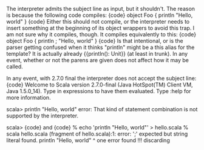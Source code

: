 The interpreter admits the subject line as input, but it shouldn't.  The reason is because the following code compiles:
{code}
  object Foo {
    println "Hello, world"
  }
{code}
Either this should not compile, or the interpreter needs to insert something at the beginning of its object wrappers to avoid this trap.  I am not sure why it compiles, though.  It compiles equivalently to this:
{code}
  object Foo {
    println ; "Hello, world"
  }
{code}
Is that intentional, or is the parser getting confused when it thinks "println" might be a this alias for the template?
It is actually already {{println(): Unit}} (at least in trunk).  In any event, whether or not the parens are given does not affect how it may be called.

In any event, with 2.7.0 final the interpreter does not accept the subject line:
{code}
Welcome to Scala version 2.7.0-final (Java HotSpot(TM) Client VM, Java 1.5.0_14).
Type in expressions to have them evaluated.
Type :help for more information.

scala> println "Hello, world"
error: That kind of statement combination is not supported by the interpreter.

scala>
{code}
and
{code}
% echo 'println "Hello, world"' > hello.scala
% scala hello.scala
(fragment of hello.scala):1: error: ';' expected but string literal found.
println "Hello, world"
         ^
one error found
!!!
discarding <script preamble>
{code}
To replicate the "object Foo" version, simply compile the object and observe that the compilation succeeds.  To replicate the interpreter version, you need to build from trunk instead of using 2.7.0-final.  You will see that it also compiles.  Then look at the script version you tried, and observe that it does NOT compile.  Further, you will also see that it fails to compile for the object Foo and the interpreter versions if you add parentheses around the expression.  Why such inconsistency about such a simple expression?

I think that the expression should fail to parse in all of these contexts.  If the language lawyers disagree, and there is a reason the expression should work, then the interpreter needs to be updated, perhaps by adding a semicolon at the beginning of the object wrapper it makes:
{code}
  object Foo { ;
    println "Hello, world"
  }
{code}

Before this issue is closed, one of the two should happen: the expression should be rejected in all contexts, or the interpreter should be updated.

To give some context, this matters because the expression in the subject line is one of the first things people try when they download Scala.  It would be good if the Scala tools give sensible output to this common input.
